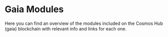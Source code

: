 # Gaia Modules

Here you can find an overview of the modules included on the Cosmos Hub (gaia) blockchain with relevant info and 
links for each one.
